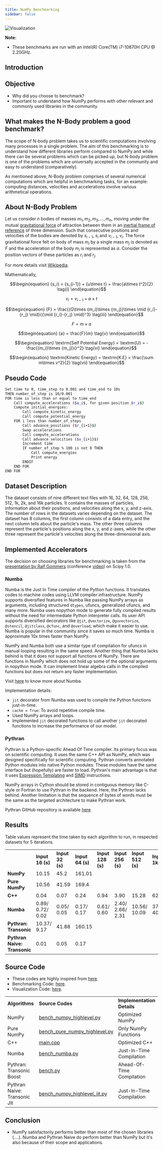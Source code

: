 ```yaml
---
title: NumPy Benchmarking
sidebar: false
---
```


<img src = "/static/images/content_images/benchmark-plot.jpg" alt = "Visualization" title = "Performance Benchmark">

**Note:**

* These benchmarks are run with an Intel(R) Core(TM) i7-10870H CPU @ 2.20GHz.

<!-- TODO: Add analysis of graph -->

## Introduction

## Objective

- Why did you choose to benchmark? 
- Important to understand how NumPy performs with other relevant and commonly used libraries in the community.

## What makes the N-Body problem a good benchmark?

The scope of N-body problem takes us to scientific computations involving many processes in a single problem. The aim of this benchmarking is to understand how different libraries perform compared to NumPy and while there can be several problems which can be picked up, but N-body problem is one of the problems which are universally accepted in the community and easy to understand (comparatively).

As mentioned above, N-Body problem comprises of several numerical computations which are helpful in benchmarking tasks, for an example: computing distances, velocities and accelerations involve various arithmetical operations.

## About N-Body Problem

Let us consider $n$ bodies of masses $m_1, m_2, m_3, ..., m_n$, moving under the mutual [gravitational force](https://en.wikipedia.org/wiki/Gravity) of attraction between them in an [inertial frame of reference](https://en.wikipedia.org/wiki/Inertial_frame_of_reference) of three dimension. Such that consecutive  positions and velocities of the bodies are denoted by $s_{i-1}$, $s_i$ and $v_{i-1}$, $v_i$. The force gravitational force felt on body of mass $m_i$ by a single mass $m_j$ is denoted as $F$ and the acceleration  of the body $m_i$ is represented as $a$. Consider the position vectors of these particles as $r_i$ and $r_j$. 

For more details visit [Wikipedia](https://en.wikipedia.org/wiki/N-body_problem).

Mathematically,

$$\begin{equation} {s_i} = {s_{i-1}} + {u\times t} + \frac{a\times t^2}{2} \tag{i} \end{equation}$$

$$\begin{equation}{v_i} = {v_{i-1}} + {a\times t} \tag{ii} \end{equation}$$

$$\begin{equation} {F} = \frac{{G\times {m_i}\times {m_j}}\times \mid {r_i}-{r_j} \mid}{{\mid {r_i}-{r_j} \mid}^3} \tag{iii} \end{equation}$$

$$\begin{equation} {F} = {m\times a} \tag{iv} \end{equation}$$

$$\begin{equation} {a} = \frac{F}{m} \tag{v} \end{equation}$$

$$\begin{equation} \textrm{Self Potential Energy} = \textrm{U} = -\frac{{m_i}\times {m_j}}{r^2} \tag{vi} \end{equation}$$

$$\begin{equation} \textrm{Kinetic Energy} = \textrm{K.E} = \frac{\sum m\times v^2}{2} \tag{vii} \end{equation}$$

## Pseudo Code

<!-- TODO: To add subsripts ($a_i$) -->

```bash
Set time to 0, time_step to 0.001 and time_end to 10s
THEN number_of_step is 10/0.001
FOR time is less than or equal to time_end 
    Call compute_accelerations ($a_i$, for given position $r_i$)
    Compute initial_energies:
        Call compute_kinetic_energy
        Call compute_potential_energy
    FOR i less than number_of_steps
        Call advance_positions ($r_{i+1}$)
        Swap accelerations
        Call compute_accelerations
        Call advance_velocities ($v_{i+1}$)
        Increment time
        IF number_of_step % 100 is not 0 THEN
            Call compute_energies
            Print energy
        ENDIF
    END FOR
END FOR
```

## Dataset Description

The dataset consists of nine different text files with 16, 32, 64, 128, 256, 512, 1k, 2k, and 16k particles. It contains the masses of particles, information about their positions, and velocities along the x, y, and z-axis. The number of rows in the datasets varies depending on the dataset. The dataset has 8 columns, the first column consists of a data entry, and the next column tells about the particle's mass. The other three columns represent the particle's positions along the x, y, and z-axes, while the other three represent the particle's velocities along the three-dimensional axis.

## Implemented Accelerators

The decision on choosing libraries for benchmarking is taken from the [presentation by Ralf Gommers](https://www.slideshare.net/RalfGommers/scipy-10-and-beyond-a-story-of-community-and-code) (conference [video](https://www.youtube.com/watch?v=oHmm3mPxg6Y)) on Scipy 1.0.

### Numba

Numba is the Just In Time compiler of the Python functions. It translates codes to machine codes using LLVM compiler infrastructure. NumPy supports diversified features in Numba like passing NumPy arrays as arguments, including structured `dtypes`, ufuncs, generalized ufuncs, and many more. Numba uses nopython mode to generate fully compiled results without the need for intermediate Python interpreter calls. Its user API supports diversified decorators like `@jit`, `@vectorize`, `@guvectorize`, `@stencil`, `@jitclass`, `@cfunc`, and `@overload`; which make it easier to use. Numba is popular in the community since it saves so much time. Numba is approximate 10x times faster than NumPy. 

NumPy and Numba both use a similar type of compilation for ufuncs in manual looping resulting in the same speed.  Another thing that Numba lacks behind is that it does not support all functions of NumPy. There are functions in NumPy which does not hold up some of the optional arguments in nopython mode. It can implement linear algebra calls in the compiled functions but does not return any faster implementation.

Visit [here](https://numba.pydata.org/) to know more about Numba.

Implementation details:

* `jit` decorator from Numba was used to compile the Python functions just-in-time.
* `cache = True`: To avoid repetitive compile time. 
* Used NumPy arrays and loops.
* Implemented `jit` decorated functions to call another `jit` decorated functions to increase the performance of our model.

### Pythran

Pythran is a Python-specific Ahead Of Time compiler. Its primary focus was on scientific computing. It uses the same C++ API as NumPy, which was designed specifically for scientific computing. Pythran converts annotated Python modules into native Python modules. These modules have the same interface but (hopefully) are faster to load. Pythran's main advantage is that it uses [Expression Templating](https://en.wikipedia.org/wiki/Expression_templates) and [SIMD](https://en.wikipedia.org/wiki/SIMD) instructions.  

NumPy arrays in Cython should be stored in contiguous memory like C-style or Fortran to use Pythran in the backend. Here, the Pythran lacks behind. Another limitation is that the sequence of bytes of words must be the same as the targeted architecture to make Pythran work.

Pythran GitHub repository is available [here](https://github.com/serge-sans-paille/pythran)

## Results

Table values represent the time taken by each algorithm to run, in respected datasets for 5 iterations.

<html>
<table>
 <tr>
  <td></td>
  <td><b>Input 16 (s)</b></td>
  <td><b>Input 32 (s)</b></td>
  <td><b>Input 64 (s)</b></td>
  <td><b>Input 128 (s)</b></td>
  <td><b>Input 256 (s)</b></td>
  <td><b>Input 512 (s)</b></td>
  <td><b>Input 1k (s)</b></td>
  <td><b>Input 2k (s)</b></td>
  <td><b>Input 16k (s)</b></td>
 </tr>
 <tr>
  <tr>
  <td><b>NumPy</b></td>
  <td>10.15</td>
  <td>45.2</td>
  <td>161.01</td>
  <td></td>
  <td></td>
  <td></td>
  <td></td>
  <td></td>
  <td></td>
 </tr>
 <tr>
  <td><b>Pure NumPy</b></td>
  <td>10.56</td>
  <td>41.59</td>
  <td>169.4</td>
  <td></td>
  <td></td>
  <td></td>
  <td></td>
  <td></td>
  <td></td>
 </tr>
 <tr>
  <td><b>C++</b></td>
  <td>0.04</td>
  <td>0.07</td>
  <td>0.24</td>
  <td> 0.94</td>
  <td>3.90</td>
  <td>15.28</td>
  <td>62.56</td>
  <td>251.27</td>
  <td>19082.54</td>
 <tr>
  <td><b>Numba</b></td>
  <td>0.89/ 0.72/ 0.02</td>
  <td>0.05/ 0.05</td>
  <td>0.17/ 0.17</td>     <!-- Zero division error -->
  <td> 0.61/ 0.60</td>
  <td>2.40/ 2.66/ 2.31</td>          <!-- Zero division error -->
  <td>10.56/ 10.09</td>
  <td>37.39/ 40.17</td>
  <td>160.62/ 145.89</td>
  <td></td>
 </tr>
 </tr>
  <td><b>Pythran: Transonic</b></td>
  <td>10.37/ 9.17</td>
  <td>41.88</td>
  <td>160.15</td>
  <td></td>
  <td></td>
  <td></td>
  <td></td>
  <td></td>
  <td></td>
 </tr>
 <tr>
  <td><b>Pythran Naive: Transonic</b></td>
  <td>0.01</td>
  <td>0.05</td>
  <td>0.17</td>
  <td></td>
  <td></td>
  <td></td>
  <td></td>
  <td></td>
  <td></td>
 </tr>
</table>
</html>

## Source Code

* These codes are highly inspired from <a href = "https://github.com/paugier/nbabel">here</a>.
* Benchmarking Code: <a href = "/benchmarks/python/benchmark-2.py">here</a>.
* Visualization Code: <a href = "/benchmarks/python/plot-modified-1.py">here</a>.

<html>
 <table>
  <tr>
   <td><b>Algorithms</b></td>
   <td><b>Source Codes</b></td>
   <td><b>Implementation Details</b></td>
  </tr>
  <tr>
   <td>NumPy</td>
   <td><a href = "/benchmarks/python/bench_numpy_highlevel.py">bench_numpy_highlevel.py</a></td>
   <td>Optimized NumPy</td>
  </tr>
  <tr>
   <td>Pure NumPy</td>
   <td><a href = "/benchmarks/python/bench_numpy_highlevel.py">bench_pure_numpy_highlevel.py</a></td>
   <td>Only NumPy Functions</td>
  </tr>
 <tr>
  <td>C++</td>
  <td><a href = "/benchmarks/cpp/main.cpp">main.cpp</a></td>
  <td>Optimized C++</td>
 </tr>
<tr>
  <td>Numba</td>
  <td> <a href = "/benchmarks/python/bench_numba.py">bench_numba.py</a></td>
  <td>Just-In-Time Compilation</td>
</tr>
<tr>
  <td>Pythran: Transonic Boost</td>
  <td> <a href = "/benchmarks/python/bench.py">bench.py</a></td>
  <td>Ahead-Of-Time Compilation</td>
</tr>
<tr>
  <td>Pythran Naive: Transonic Jit</td>
  <td><a href = "/benchmarks/python/bench_numpy_highlevel_jit.py">bench_numpy_highlevel_jit.py</a></td>
  <td>Just-In-Time Compilation</td>
</tr>
  </table>
</html>


## Conclusion

* NumPy satisfactorily performs better than most of the chosen libraries (....). Numba and Pythran Naive do perform better than NumPy but it's also because of their scope and applications.
